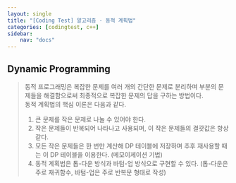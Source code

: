 ```yaml
---
layout: single
title: "[Coding Test] 알고리즘 - 동적 계획법"
categories: [codingtest, c++]
sidebar:
    nav: "docs"
---
```


## Dynamic Programming
> 동적 프로그래밍은 복잡한 문제를 여러 개의 간단한 문제로 분리하며 부분의 문제들을 해결함으로써 최종적으로 복잡한 문제의 답을 구하는 방법이다. <br/>
> 동적 계획법의 핵심 이론은 다음과 같다. <br/>
> 1. 큰 문제를 작은 문제로 나눌 수 있어야 한다.
> 2. 작은 문제들이 반복되어 나타나고 사용되며, 이 작은 문제들의 결괏값은 항상 같다.
> 3. 모든 작은 문제들은 한 번만 계산해 DP 테이블에 저장하며 추후 재사용할 때는 이 DP 테이블을 이용한다. (메모이제이션 기법)
> 4. 동적 계획법은 톱-다운 방식과 바텀-업 방식으로 구현할 수 있다. (톱-다운은 주로 재귀함수, 바텀-업은 주로 반복문 형태로 작성)